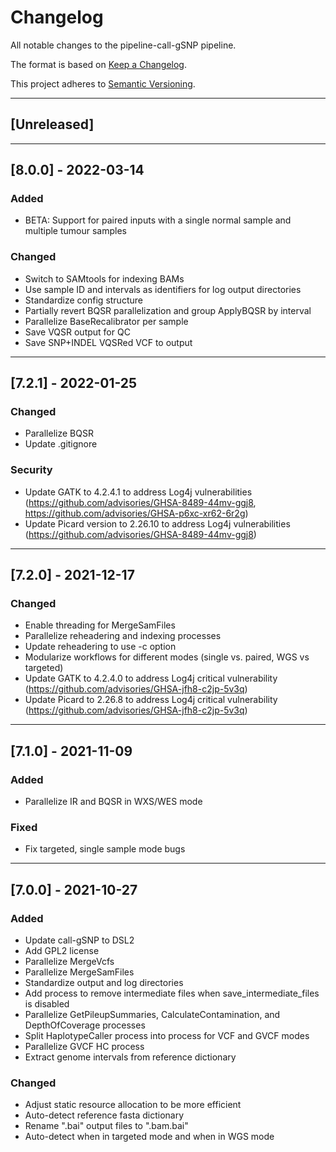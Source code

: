 # Changelog
All notable changes to the pipeline-call-gSNP pipeline.

The format is based on [Keep a Changelog](https://keepachangelog.com/en/1.0.0/).

This project adheres to [Semantic Versioning](https://semver.org/spec/v2.0.0.html).

---

## [Unreleased]

---

## [8.0.0] - 2022-03-14
### Added
- BETA: Support for paired inputs with a single normal sample and multiple tumour samples

### Changed
- Switch to SAMtools for indexing BAMs
- Use sample ID and intervals as identifiers for log output directories
- Standardize config structure
- Partially revert BQSR parallelization and group ApplyBQSR by interval
- Parallelize BaseRecalibrator per sample
- Save VQSR output for QC
- Save SNP+INDEL VQSRed VCF to output

---

## [7.2.1] - 2022-01-25
### Changed
- Parallelize BQSR
- Update .gitignore

### Security
- Update GATK to 4.2.4.1 to address Log4j vulnerabilities (https://github.com/advisories/GHSA-8489-44mv-ggj8, https://github.com/advisories/GHSA-p6xc-xr62-6r2g)
- Update Picard version to 2.26.10 to address Log4j vulnerabilities (https://github.com/advisories/GHSA-8489-44mv-ggj8)

---

## [7.2.0] - 2021-12-17
### Changed
- Enable threading for MergeSamFiles
- Parallelize reheadering and indexing processes
- Update reheadering to use -c option
- Modularize workflows for different modes (single vs. paired, WGS vs targeted)
- Update GATK to 4.2.4.0 to address Log4j critical vulnerability (https://github.com/advisories/GHSA-jfh8-c2jp-5v3q)
- Update Picard to 2.26.8 to address Log4j critical vulnerability (https://github.com/advisories/GHSA-jfh8-c2jp-5v3q) 

---

## [7.1.0] - 2021-11-09
### Added
- Parallelize IR and BQSR in WXS/WES mode

### Fixed
- Fix targeted, single sample mode bugs

---

## [7.0.0] - 2021-10-27
### Added
- Update call-gSNP to DSL2
- Add GPL2 license
- Parallelize MergeVcfs
- Parallelize MergeSamFiles
- Standardize output and log directories
- Add process to remove intermediate files when save_intermediate_files is disabled
- Parallelize GetPileupSummaries, CalculateContamination, and DepthOfCoverage processes
- Split HaplotypeCaller process into process for VCF and GVCF modes
- Parallelize GVCF HC process
- Extract genome intervals from reference dictionary

### Changed
- Adjust static resource allocation to be more efficient
- Auto-detect reference fasta dictionary
- Rename ".bai" output files to ".bam.bai"
- Auto-detect when in targeted mode and when in WGS mode
